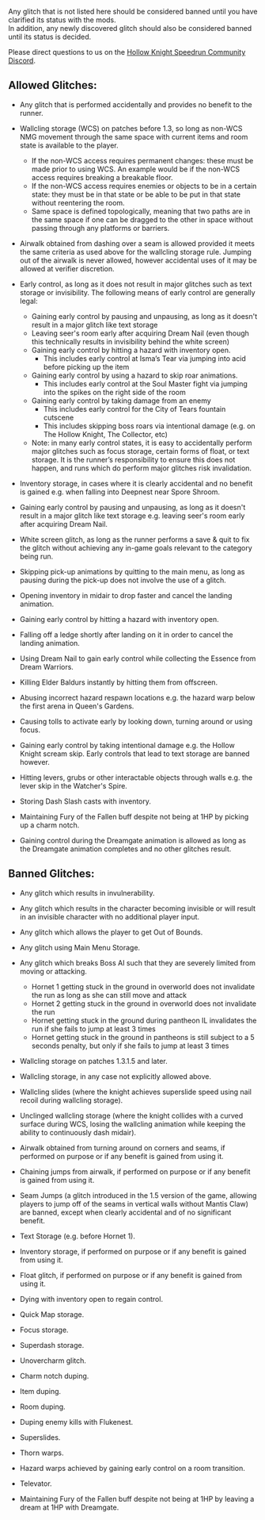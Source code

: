 Any glitch that is not listed here should be considered banned until you have clarified its status with the mods.  
In addition, any newly discovered glitch should also be considered banned until its status is decided.

Please direct questions to us on the [Hollow Knight Speedrun Community Discord](https://discord.gg/3JtHPsBjHD).

## Allowed Glitches:
- Any glitch that is performed accidentally and provides no benefit to the runner.

- Wallcling storage (WCS) on patches before 1.3, so long as non-WCS NMG movement through the same space with current items and room state is available to the player.
	- If the non-WCS access requires permanent changes: these must be made prior to using WCS. An example would be if the non-WCS access requires breaking a breakable floor.
	- If the non-WCS access requires enemies or objects to be in a certain state: they must be in that state or be able to be put in that state without reentering the room.
	- Same space is defined topologically, meaning that two paths are in the same space if one can be dragged to the other in space without passing through any platforms or barriers.

- Airwalk obtained from dashing over a seam is allowed provided it meets the same criteria as used above for the wallcling storage rule. Jumping out of the airwalk is never allowed, however accidental uses of it may be allowed at verifier discretion.

- Early control, as long as it does not result in major glitches such as text storage or invisibility. The following means of early control are generally legal:
	- Gaining early control by pausing and unpausing, as long as it doesn't result in a major glitch like text storage
	- Leaving seer's room early after acquiring Dream Nail (even though this technically results in invisibility behind the white screen)
	- Gaining early control by hitting a hazard with inventory open.
		- This includes early control at Isma’s Tear via jumping into acid before picking up the item
	- Gaining early control by using a hazard to skip roar animations.
		- This includes early control at the Soul Master fight via jumping into the spikes on the right side of the room
	- Gaining early control by taking damage from an enemy
		- This includes early control for the City of Tears fountain cutscene
		- This includes skipping boss roars via intentional damage (e.g. on The Hollow Knight, The Collector, etc)
	- Note: in many early control states, it is easy to accidentally perform major glitches such as focus storage, certain forms of float, or text storage. It is the runner’s responsibility to ensure this does not happen, and runs which do perform major glitches risk invalidation.

- Inventory storage, in cases where it is clearly accidental and no benefit is gained e.g. when falling into Deepnest near Spore Shroom.

- Gaining early control by pausing and unpausing, as long as it doesn't result in a major glitch like text storage e.g. leaving seer's room early after acquiring Dream Nail.

- White screen glitch, as long as the runner performs a save & quit to fix the glitch without achieving any in-game goals relevant to the category being run.

- Skipping pick-up animations by quitting to the main menu, as long as pausing during the pick-up does not involve the use of a glitch.

- Opening inventory in midair to drop faster and cancel the landing animation.

- Gaining early control by hitting a hazard with inventory open.

- Falling off a ledge shortly after landing on it in order to cancel the landing animation.

- Using Dream Nail to gain early control while collecting the Essence from Dream Warriors.

- Killing Elder Baldurs instantly by hitting them from offscreen.

- Abusing incorrect hazard respawn locations e.g. the hazard warp below the first arena in Queen's Gardens.

- Causing tolls to activate early by looking down, turning around or using focus.

- Gaining early control by taking intentional damage e.g. the Hollow Knight scream skip. Early controls that lead to text storage are banned however.

- Hitting levers, grubs or other interactable objects through walls e.g. the lever skip in the Watcher's Spire.

- Storing Dash Slash casts with inventory.

- Maintaining Fury of the Fallen buff despite not being at 1HP by picking up a charm notch.

- Gaining control during the Dreamgate animation is allowed as long as the Dreamgate animation completes and no other glitches result.

## Banned Glitches:
- Any glitch which results in invulnerability.

- Any glitch which results in the character becoming invisible or will result in an invisible character with no additional player input.

- Any glitch which allows the player to get Out of Bounds.

- Any glitch using Main Menu Storage.

- Any glitch which breaks Boss AI such that they are severely limited from moving or attacking.
	- Hornet 1 getting stuck in the ground in overworld does not invalidate the run as long as she can still move and attack
	- Hornet 2 getting stuck in the ground in overworld does not invalidate the run
	- Hornet getting stuck in the ground during pantheon IL invalidates the run if she fails to jump at least 3 times
	- Hornet getting stuck in the ground in pantheons is still subject to a 5 seconds penalty, but only if she fails to jump at least 3 times

- Wallcling storage on patches 1.3.1.5 and later.

- Wallcling storage, in any case not explicitly allowed above.

- Wallcling slides (where the knight achieves superslide speed using nail recoil during wallcling storage).

- Unclinged wallcling storage (where the knight collides with a curved surface during WCS, losing the wallcling animation while keeping the ability to continuously dash midair).

- Airwalk obtained from turning around on corners and seams, if performed on purpose or if any benefit is gained from using it.

- Chaining jumps from airwalk, if performed on purpose or if any benefit is gained from using it.

- Seam Jumps (a glitch introduced in the 1.5 version of the game, allowing players to jump off of the seams in vertical walls without Mantis Claw) are banned, except when clearly 
accidental and of no significant benefit.

- Text Storage (e.g. before Hornet 1).

- Inventory storage, if performed on purpose or if any benefit is gained from using it.

- Float glitch, if performed on purpose or if any benefit is gained from using it.

- Dying with inventory open to regain control.

- Quick Map storage.

- Focus storage.

- Superdash storage.

- Unovercharm glitch.

- Charm notch duping.

- Item duping.

- Room duping.

- Duping enemy kills with Flukenest.

- Superslides.

- Thorn warps.

- Hazard warps achieved by gaining early control on a room transition.

- Televator.

- Maintaining Fury of the Fallen buff despite not being at 1HP by leaving a dream at 1HP with Dreamgate.